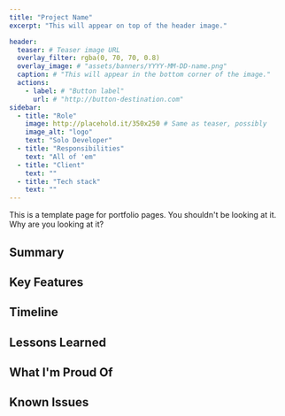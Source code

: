 ```yaml
---
title: "Project Name"
excerpt: "This will appear on top of the header image."

header:
  teaser: # Teaser image URL
  overlay_filter: rgba(0, 70, 70, 0.8)
  overlay_image: # "assets/banners/YYYY-MM-DD-name.png"
  caption: # "This will appear in the bottom corner of the image."
  actions:
    - label: # "Button label"
      url: # "http://button-destination.com"
sidebar:
  - title: "Role"
    image: http://placehold.it/350x250 # Same as teaser, possibly
    image_alt: "logo"
    text: "Solo Developer"
  - title: "Responsibilities"
    text: "All of 'em"
  - title: "Client"
    text: ""
  - title: "Tech stack"
    text: ""
---
```


This is a template page for portfolio pages. You shouldn't be looking at it. Why are you looking at it?

## Summary

<!-- One-paragraph summary goes here. -->

## Key Features

<!-- What important technologies, features, etc were in this project? -->

## Timeline

<!-- How long did it take? -->

## Lessons Learned

<!-- What new skills did I learn? What roadblocks did I encounter? What challenges did I overcome? -->

## What I'm Proud Of

<!-- What am I particularly happy about from this project? -->

## Known Issues

<!-- Optional: what needs to be addressed? -->